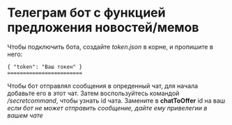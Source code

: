    #  Телеграм бот с функцией предложения новостей/мемов
   
Чтобы подключить бота, создайте *token.json* в корне, и пропишите в него:

    { "token": "Ваш токен" }
    ========================

Чтобы бот отправлял сообщения в опреденный чат, для начала добавьте его в этот чат.
Затем воспользуйтесь командой */secretcommand*, чтобы узнать id чата.
Замените в **chatToOffer** id на ваш
*если бот не может отправить сообщение, дайте ему привелегии в вашем чате*
